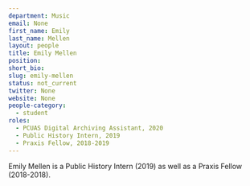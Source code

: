 ```yaml
---
department: Music
email: None
first_name: Emily
last_name: Mellen
layout: people
title: Emily Mellen
position: 
short_bio:
slug: emily-mellen
status: not_current
twitter: None
website: None
people-category:
  - student
roles:
  - PCUAS Digital Archiving Assistant, 2020
  - Public History Intern, 2019
  - Praxis Fellow, 2018-2019
---
```

Emily Mellen is a Public History Intern (2019) as well as a Praxis Fellow (2018-2018).
